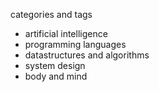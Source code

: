 categories and tags

- artificial intelligence
- programming languages
- datastructures and algorithms
- system design
- body and mind
